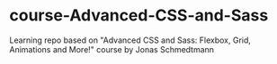 # course-Advanced-CSS-and-Sass
Learning repo based on "Advanced CSS and Sass: Flexbox, Grid, Animations and More!" course by Jonas Schmedtmann
